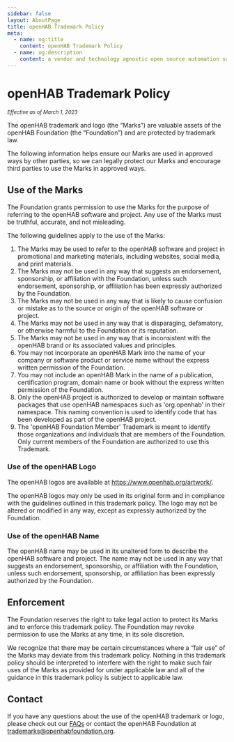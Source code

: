 ```yaml
---
sidebar: false
layout: AboutPage
title: openHAB Trademark Policy
meta:
  - name: og:title
    content: openHAB Trademark Policy
  - name: og:description
    content: a vendor and technology agnostic open source automation software for your home
---
```


# openHAB Trademark Policy

<small>_Effective as of March 1, 2023_</small>

The openHAB trademark and logo (the “Marks”) are valuable assets of the openHAB Foundation (the “Foundation”) and are protected by trademark law. 

The following information helps ensure our Marks are used in approved ways by other parties, so we can legally protect our Marks and encourage third parties to use the Marks in approved ways.

## Use of the Marks

The Foundation grants permission to use the Marks for the purpose of referring to the openHAB software and project. Any use of the Marks must be truthful, accurate, and not misleading.

The following guidelines apply to the use of the Marks:

1. The Marks may be used to refer to the openHAB software and project in promotional and marketing materials, including websites, social media, and print materials.
1. The Marks may not be used in any way that suggests an endorsement, sponsorship, or affiliation with the Foundation, unless such endorsement, sponsorship, or affiliation has been expressly authorized by the Foundation.
1. The Marks may not be used in any way that is likely to cause confusion or mistake as to the source or origin of the openHAB software or project.
1. The Marks may not be used in any way that is disparaging, defamatory, or otherwise harmful to the Foundation or its reputation.
1. The Marks may not be used in any way that is inconsistent with the openHAB brand or its associated values and principles.
1. You may not incorporate an openHAB Mark into the name of your company or software product or service name without the express written permission of the Foundation.
1. You may not include an openHAB Mark in the name of a publication, certification program, domain name or book without the express written permission of the Foundation.
1. Only the openHAB project is authorized to develop or maintain software packages that use openHAB namespaces such as 'org.openhab' in their namespace. This naming convention is used to identify code that has been developed as part of the openHAB project.
1. The 'openHAB Foundation Member' Trademark is meant to identify those organizations and individuals that are members of the Foundation. Only current members of the Foundation are authorized to use this Trademark.

### Use of the openHAB Logo

The openHAB logos are available at https://www.openhab.org/artwork/.

The openHAB logos may only be used in its original form and in compliance with the guidelines outlined in this trademark policy. The logo may not be altered or modified in any way, except as expressly authorized by the Foundation.

### Use of the openHAB Name

The openHAB name may be used in its unaltered form to describe the openHAB software and project. The name may not be used in any way that suggests an endorsement, sponsorship, or affiliation with the Foundation, unless such endorsement, sponsorship, or affiliation has been expressly authorized by the Foundation.

## Enforcement

The Foundation reserves the right to take legal action to protect its Marks and to enforce this trademark policy. The Foundation may revoke permission to use the Marks at any time, in its sole discretion.

We recognize that there may be certain circumstances where a “fair use” of the Marks may deviate from this trademark policy. Nothing in this trademark policy should be interpreted to interfere with the right to make such fair uses of the Marks as provided for under applicable law and all of the guidance in this trademark policy is subject to applicable law.

## Contact

If you have any questions about the use of the openHAB trademark or logo, please check out our [FAQs](trademark-faq.html) or contact the openHAB Foundation at trademarks@openhabfoundation.org.
